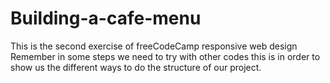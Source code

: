 # Building-a-cafe-menu
This is the second exercise of freeCodeCamp responsive web design
Remember in some steps we need to try with other codes this is in order to show us the different ways to do the structure of our project.